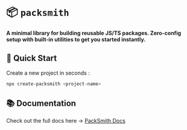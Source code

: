 # 📦 `packsmith`
**A minimal library for building reusable JS/TS packages. Zero-config setup with built-in utilities to get you started instantly.**

## 🚀 Quick Start
Create a new project in seconds :
```bash
npx create-packsmith <project-name>
```
## 📚 Documentation

Check out the full docs here → [PackSmith Docs](https://packsmith.vercel.app)